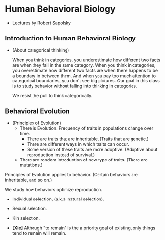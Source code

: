 # Human Behavioral Biology

- Lectures by Robert Sapolsky

## Introduction to Human Behavioral Biology

- (About categorical thinking)

  When you think in categories, you underestimate how different two facts are when they fall in the same category.
  When you think in categories, you overestimate how different two facts are when there happens to be a boundary in between them.
  And when you pay too much attention to categorical boundaries, you don't see big pictures.
  Our goal in this class is to study behavior without falling into thinking in categories.

  We resist the pull to think categorically.

## Behavioral Evolution

- (Principles of Evolution)
  - There is Evolution. Frequency of traits in populations change over time.
    - There are traits that are inheritable. (Traits that are genetic.)
    - There are different ways in which traits can occur.
    - Some version of these traits are more adoptive.
      (Adoptive about reproduction instead of survival.)
  - There are random introduction of new type of traits.
    (There are mutations.)

Principles of Evolution applies to behavior.
(Certain behaviors are inheritable, and so on.)

We study how behaviors optimize reproduction.
- Individual selection, (a.k.a. natural selection).
- Sexual selection.
- Kin selection.

- **[Xie]**
  Although "to remain" is the a priority goal of existing,
  only things tend to remain will remain.
